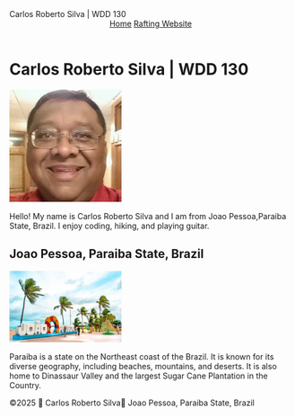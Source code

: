 <!DOCTYPE html>
<html lang="en-US">
<head>
  <meta charset="utf-8">
  <meta name="viewport" content="width=device-width,initial-scale=1.0">
  Carlos Roberto Silva | WDD 130
  <meta name="description" content="The home page for Carlos roberto Silva, a student in the WDD 130 course. This page serves as a personal introduction and course assignment.">
  <meta name="author" content="Carlos Roberto Silva">
  <link rel="stylesheet" href="styles.css">
</head>
<body>
  <header>
    <nav>
      <a href="#">Home</a>
      <a href="wwr/">Rafting Website</a>
    </nav>
  </header>
  <main>
    <h1>Carlos Roberto Silva | WDD 130</h1>
    <img src="profile.jpg" alt="Hello, my name is Carlos Roberto Silva" width="200">
    <p>Hello! My name is Carlos Roberto Silva and I am from Joao Pessoa,Paraiba State, Brazil. I enjoy coding, hiking, and playing guitar.</p>
  </main>
  <aside>
    <h2>Joao Pessoa, Paraiba State, Brazil</h2>
    <img src="joaopessoa.jpg" alt="A scenic view of Joao Pessoa" width="200">
    <p>Paraiba is a state on the Northeast coast of the Brazil. It is known for its diverse geography, including beaches, mountains, and deserts. It is also home to Dinassaur Valley and the largest Sugar Cane Plantation in the Country.</p>
  </aside>
  <footer>
    <p>©2025 🌴 Carlos Roberto Silva🌴 Joao Pessoa, Paraiba State, Brazil</p>
  </footer>
</body>
</html>
